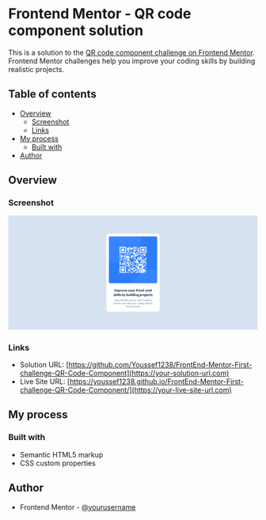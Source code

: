# Frontend Mentor - QR code component solution

This is a solution to the [QR code component challenge on Frontend Mentor](https://www.frontendmentor.io/challenges/qr-code-component-iux_sIO_H). Frontend Mentor challenges help you improve your coding skills by building realistic projects. 

## Table of contents

- [Overview](#overview)
  - [Screenshot](#screenshot)
  - [Links](#links)
- [My process](#my-process)
  - [Built with](#built-with)
- [Author](#author)
## Overview

### Screenshot

![](images/Screenshot.png)

### Links

- Solution URL: [https://github.com/Youssef1238/FrontEnd-Mentor-First-challenge-QR-Code-Component](https://your-solution-url.com)
- Live Site URL: [https://youssef1238.github.io/FrontEnd-Mentor-First-challenge-QR-Code-Component/](https://your-live-site-url.com)

## My process

### Built with
- Semantic HTML5 markup
- CSS custom properties
## Author
- Frontend Mentor - [@yourusername](https://www.frontendmentor.io/profile/yourusername)


